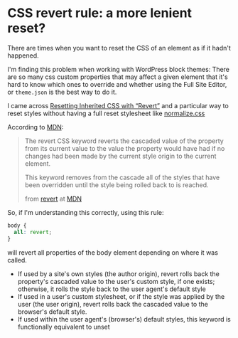 # CSS revert rule: a more lenient reset?

There are times when you want to reset the CSS of an element as if it hadn't happened.

I'm finding this problem when working with WordPress block themes: There are so many css custom properties that may affect a given element that it's hard to know which ones to override and whether using the Full Site Editor, or `theme.json` is the best way to do it.

I came across [Resetting Inherited CSS with “Revert”](https://cloudfour.com/thinks/resetting-inherited-css-with-revert/) and a particular way to reset styles without having a full reset stylesheet like [normalize.css](https://necolas.github.io/normalize.css/)

According to [MDN](https://developer.mozilla.org/en-US/docs/Web/CSS/revert):

> The revert CSS keyword reverts the cascaded value of the property from its current value to the value the property would have had if no changes had been made by the current style origin to the current element.
>
> This keyword removes from the cascade all of the styles that have been overridden until the style being rolled back to is reached.
>
> from [revert](https://developer.mozilla.org/en-US/docs/Web/CSS/revert) at [MDN](https://developer.mozilla.org/en-US/docs/)

So, if I'm understanding this correctly, using this rule:

```css
body {
  all: revert;
}
```

will revert all properties of the body element depending on where it was called.

* If used by a site's own styles (the author origin), revert rolls back the property's cascaded value to the user's custom style, if one exists; otherwise, it rolls the style back to the user agent's default style
* If used in a user's custom stylesheet, or if the style was applied by the user (the user origin), revert rolls back the cascaded value to the browser's default style.
* If used within the user agent's (browser's) default styles, this keyword is functionally equivalent to unset
